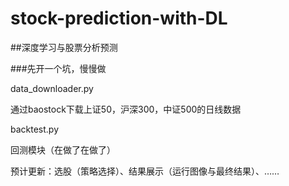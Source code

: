 # stock-prediction-with-DL

##深度学习与股票分析预测

###先开一个坑，慢慢做

data_downloader.py

通过baostock下载上证50，沪深300，中证500的日线数据

backtest.py

回测模块（在做了在做了）

预计更新：选股（策略选择）、结果展示（运行图像与最终结果）、……
